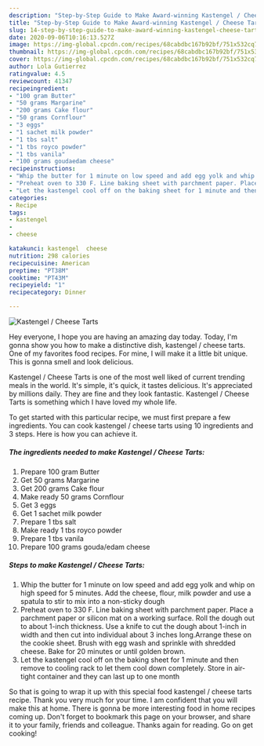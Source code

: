 ```yaml
---
description: "Step-by-Step Guide to Make Award-winning Kastengel / Cheese Tarts"
title: "Step-by-Step Guide to Make Award-winning Kastengel / Cheese Tarts"
slug: 14-step-by-step-guide-to-make-award-winning-kastengel-cheese-tarts
date: 2020-09-06T10:16:13.527Z
image: https://img-global.cpcdn.com/recipes/68cabdbc167b92bf/751x532cq70/kastengel-cheese-tarts-recipe-main-photo.jpg
thumbnail: https://img-global.cpcdn.com/recipes/68cabdbc167b92bf/751x532cq70/kastengel-cheese-tarts-recipe-main-photo.jpg
cover: https://img-global.cpcdn.com/recipes/68cabdbc167b92bf/751x532cq70/kastengel-cheese-tarts-recipe-main-photo.jpg
author: Lola Gutierrez
ratingvalue: 4.5
reviewcount: 41347
recipeingredient:
- "100 gram Butter"
- "50 grams Margarine"
- "200 grams Cake flour"
- "50 grams Cornflour"
- "3 eggs"
- "1 sachet milk powder"
- "1 tbs salt"
- "1 tbs royco powder"
- "1 tbs vanila"
- "100 grams goudaedam cheese"
recipeinstructions:
- "Whip the butter for 1 minute on low speed and add egg yolk and whip on high speed for 5 minutes. Add the cheese, flour, milk powder and use a spatula to stir to mix into a non-sticky dough"
- "Preheat oven to 330 F. Line baking sheet with parchment paper. Place a parchment paper or silicon mat on a working surface. Roll the dough out to about 1-inch thickness. Use a knife to cut the dough about 1-inch in width and then cut into individual about 3 inches long.Arrange these on the cookie sheet. Brush with egg wash and sprinkle with shredded cheese. Bake for 20 minutes or until golden brown."
- "Let the kastengel cool off on the baking sheet for 1 minute and then remove to cooling rack to let them cool down completely. Store in air-tight container and they can last up to one month"
categories:
- Recipe
tags:
- kastengel
- 
- cheese

katakunci: kastengel  cheese 
nutrition: 298 calories
recipecuisine: American
preptime: "PT38M"
cooktime: "PT43M"
recipeyield: "1"
recipecategory: Dinner

---
```



![Kastengel / Cheese Tarts](https://img-global.cpcdn.com/recipes/68cabdbc167b92bf/751x532cq70/kastengel-cheese-tarts-recipe-main-photo.jpg)

Hey everyone, I hope you are having an amazing day today. Today, I'm gonna show you how to make a distinctive dish, kastengel / cheese tarts. One of my favorites food recipes. For mine, I will make it a little bit unique. This is gonna smell and look delicious.



Kastengel / Cheese Tarts is one of the most well liked of current trending meals in the world. It's simple, it's quick, it tastes delicious. It's appreciated by millions daily. They are fine and they look fantastic. Kastengel / Cheese Tarts is something which I have loved my whole life.


To get started with this particular recipe, we must first prepare a few ingredients. You can cook kastengel / cheese tarts using 10 ingredients and 3 steps. Here is how you can achieve it.

<!--inarticleads1-->

##### The ingredients needed to make Kastengel / Cheese Tarts:

1. Prepare 100 gram Butter
1. Get 50 grams Margarine
1. Get 200 grams Cake flour
1. Make ready 50 grams Cornflour
1. Get 3 eggs
1. Get 1 sachet milk powder
1. Prepare 1 tbs salt
1. Make ready 1 tbs royco powder
1. Prepare 1 tbs vanila
1. Prepare 100 grams gouda/edam cheese




<!--inarticleads2-->

##### Steps to make Kastengel / Cheese Tarts:

1. Whip the butter for 1 minute on low speed and add egg yolk and whip on high speed for 5 minutes. Add the cheese, flour, milk powder and use a spatula to stir to mix into a non-sticky dough
1. Preheat oven to 330 F. Line baking sheet with parchment paper. Place a parchment paper or silicon mat on a working surface. Roll the dough out to about 1-inch thickness. Use a knife to cut the dough about 1-inch in width and then cut into individual about 3 inches long.Arrange these on the cookie sheet. Brush with egg wash and sprinkle with shredded cheese. Bake for 20 minutes or until golden brown.
1. Let the kastengel cool off on the baking sheet for 1 minute and then remove to cooling rack to let them cool down completely. Store in air-tight container and they can last up to one month




So that is going to wrap it up with this special food kastengel / cheese tarts recipe. Thank you very much for your time. I am confident that you will make this at home. There is gonna be more interesting food in home recipes coming up. Don't forget to bookmark this page on your browser, and share it to your family, friends and colleague. Thanks again for reading. Go on get cooking!
